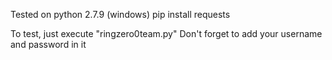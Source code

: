 Tested on python 2.7.9 (windows)
pip install requests

To test, just execute "ringzero0team.py"
Don't forget to add your username and password in it